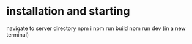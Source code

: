 # installation and starting
navigate to server directory
npm i
npm run build
npm run dev (in a new terminal)

